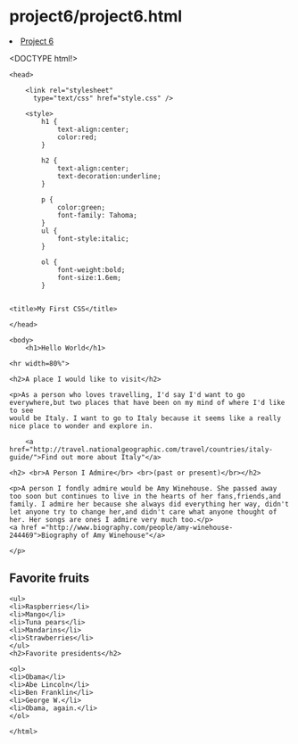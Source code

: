 # project6/project6.html

 <a href="project6style.css"><li>Project 6</li></a> 

<DOCTYPE html!>

<html>

	<head>
	
		<link rel="stylesheet" 
	      type="text/css" href="style.css" />
		
		<style>
			h1 {
				text-align:center;
				color:red;
			}
			
			h2 {
				text-align:center;
				text-decoration:underline;
			}
			
			p {
				color:green;
				font-family: Tahoma;
			}
			ul {
				font-style:italic;
			}
			
			ol {
				font-weight:bold;
				font-size:1.6em;
			}
			
		
	<title>My First CSS</title>
	
	</head>
	
	<body>
		<h1>Hello World</h1>
	
	<hr width=80%">
	
	<h2>A place I would like to visit</h2>
	
	<p>As a person who loves travelling, I'd say I'd want to go everywhere,but two places that have been on my mind of where I'd like to see 
	would be Italy. I want to go to Italy because it seems like a really nice place to wonder and explore in.
		
		<a href="http://travel.nationalgeographic.com/travel/countries/italy-guide/">Find out more about Italy"</a>
	
	<h2> <br>A Person I Admire</br> <br>(past or present)</br></h2>
	
	<p>A person I fondly admire would be Amy Winehouse. She passed away too soon but continues to live in the hearts of her fans,friends,and 
	family. I admire her because she always did everything her way, didn't let anyone try to change her,and didn't care what anyone thought of 
	her. Her songs are ones I admire very much too.</p>
	<a href ="http://www.biography.com/people/amy-winehouse-244469">Biography of Amy Winehouse"</a>
	
	</p>
<h2>Favorite fruits</h2>
	
	<ul>
	<li>Raspberries</li>
	<li>Mango</li>
	<li>Tuna pears</li>
	<li>Mandarins</li>
	<li>Strawberries</li>
	</ul>
	<h2>Favorite presidents</h2>
	
	<ol>
	<li>Obama</li>
	<li>Abe Lincoln</li>
	<li>Ben Franklin</li>
	<li>George W.</li>
	<li>Obama, again.</li>
	</ol>
	
	</html>
